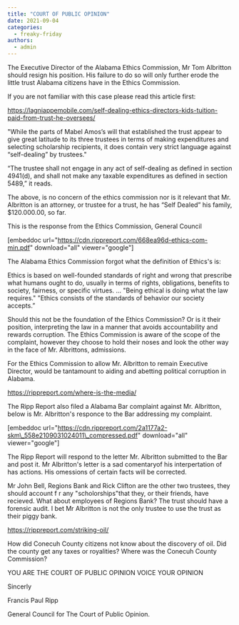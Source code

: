 ```yaml
---
title: "COURT OF PUBLIC OPINION"
date: 2021-09-04
categories: 
  - freaky-friday
authors: 
  - admin
---
```


The Executive Director of the Alabama Ethics Commission, Mr Tom Albritton should resign his position. His failure to do so will only further erode the little trust Alabama citizens have in the Ethics Commission.

If you are not familiar with this case please read this article first:

https://lagniappemobile.com/self-dealing-ethics-directors-kids-tuition-paid-from-trust-he-oversees/

"While the parts of Mabel Amos’s will that established the trust appear to give great latitude to its three trustees in terms of making expenditures and selecting scholarship recipients, it does contain very strict language against “self-dealing” by trustees."

“The trustee shall not engage in any act of self-dealing as defined in section 4941(d), and shall not make any taxable expenditures as defined in section 5489,” it reads.

The above, is no concern of the ethics commission nor is it relevant that Mr. Albritton is an attorney, or trustee for a trust, he has “Self Dealed” his family, $120.000.00, so far.

This is the response from the Ethics Commission, General Council

\[embeddoc url="https://cdn.rippreport.com/668ea96d-ethics-com-min.pdf" download="all" viewer="google"\]

The Alabama Ethics Commission forgot what the definition of Ethics's is:

Ethics is based on well-founded standards of right and wrong that prescribe what humans ought to do, usually in terms of rights, obligations, benefits to society, fairness, or specific virtues. ... "Being ethical is doing what the law requires." "Ethics consists of the standards of behavior our society accepts.”

Should this not be the foundation of the Ethics Commission? Or is it their position, interpreting the law in a manner that avoids accountability and rewards corruption. The Ethics Commission is aware of the scope of the complaint, however they choose to hold their noses and look the other way in the face of Mr. Albrittons, admissions.

For the Ethics Commission to allow Mr. Albritton to remain Executive Director, would be tantamount to aiding and abetting political corruption in Alabama.

https://rippreport.com/where-is-the-media/

The Ripp Report also filed a Alabama Bar complaint against Mr. Albritton, below is Mr. Albritton's responce to the Bar addressing my complaint.

\[embeddoc url="https://cdn.rippreport.com/2a1177a2-skm\_558e2109031024011\_compressed.pdf" download="all" viewer="google"\]

The Ripp Report will respond to the letter Mr. Albritton submitted to the Bar and post it. Mr Albritton's letter is a sad comentaryof his interpertation of has actions. His omessions of certain facts will be corrected.

Mr John Bell, Regions Bank and Rick Clifton are the other two trustees, they should account f r any "scholorships"that they, or their friends, have recieved. What about employees of Regions Bank? The trust should have a forensic audit. I bet Mr Albritton is not the only trustee to use the trust as their piggy bank.

https://rippreport.com/striking-oil/

How did Conecuh County citizens not know about the discovery of oil. Did the county get any taxes or royalities? Where was the Conecuh County Commission?

YOU ARE THE COURT OF PUBLIC OPINION VOICE YOUR OPINION

Sincerly

Francis Paul Ripp

General Council for The Court of Public Opinion.
